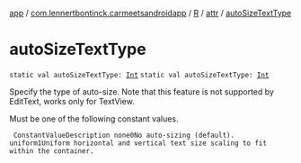 [app](../../../index.md) / [com.lennertbontinck.carmeetsandroidapp](../../index.md) / [R](../index.md) / [attr](index.md) / [autoSizeTextType](./auto-size-text-type.md)

# autoSizeTextType

`static val autoSizeTextType: `[`Int`](https://kotlinlang.org/api/latest/jvm/stdlib/kotlin/-int/index.html)
`static val autoSizeTextType: `[`Int`](https://kotlinlang.org/api/latest/jvm/stdlib/kotlin/-int/index.html)

Specify the type of auto-size. Note that this feature is not supported by EditText, works only for TextView.

Must be one of the following constant values.

     ConstantValueDescription none0No auto-sizing (default). uniform1Uniform horizontal and vertical text size scaling to fit within the container.

